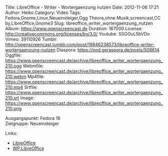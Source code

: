 Title: LibreOffice - Writer - Wortergaenzung nutzen
Date: 2012-11-06 17:21
Author: Heiko
Category: Video
Tags: Fedora,Gnome,Linux,Neueinsteiger,Ogg Theora,ohne Musik,screencast,CC by,LibreOffice,Gnome3
Slug: libreoffice_writer_wortergaenzung_nutzen
Album: https://www.openscreencast.de
Duration: 167000
License: http://creativecommons.org/licenses/by/3.0/
Youtube: SSGOuL5bVDo
Vimeo: 39110926
Tumblr: http://openscreencast.tumblr.com/post/19846238573/libreoffice-writer-wortergaenzung-nutzen
Diaspora: https://pod.geraspora.de/posts/508614
Oggfile: https://www.openscreencast.de/archive/libreoffice_writer_wortergaenzung_210.ogg
Webmfile: https://www.openscreencast.de/archive/libreoffice_writer_wortergaenzung_210.webm
Mp4file: https://www.openscreencast.de/archive/libreoffice_writer_wortergaenzung_210.mp4
Srtfile: https://www.openscreencast.de/archive/libreoffice_writer_wortergaenzung_210.srt
Image: https://www.openscreencast.de/archive/libreoffice_writer_wortergaenzung_210.png

Ausgangspunkt: Fedora 16  
Zielgruppe: Neueinsteiger  

Links:

  * [LibreOffice](http://de.libreoffice.org/hilfe-kontakt/handbuecher/ "Link zu LibreOffice")
  * [WP:LibreOffice](http://de.wikipedia.org/wiki/Libreoffice "LibreOffice")

